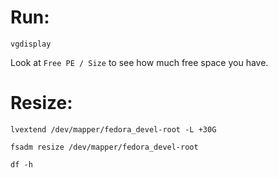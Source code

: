 # Run:

```shell
vgdisplay
```

Look at `Free PE / Size` to see how much free space you have.

# Resize:

```shell
lvextend /dev/mapper/fedora_devel-root -L +30G

fsadm resize /dev/mapper/fedora_devel-root

df -h
```
